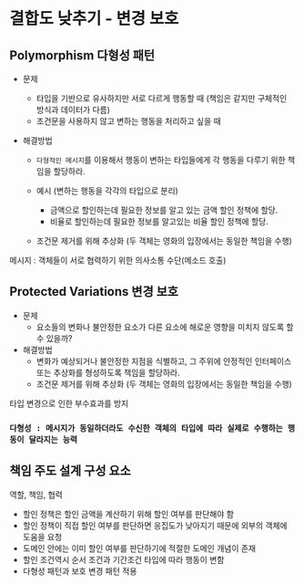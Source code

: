 # 결합도 낮추기 - 변경 보호

## Polymorphism 다형성 패턴

-   문제

    -   타입을 기반으로 유사하지만 서로 다르게 행동할 때 (책임은 같지만 구체적인 방식과 데이터가 다름)
    -   조건문을 사용하지 않고 변하는 행동을 처리하고 싶을 때

-   해결방법

    -   `다형적인 메시지`를 이용해서 행동이 변하는 타입들에게 각 행동을 다루기 위한 책임을 할당하라.
    -   예시 (변하는 행동을 각각의 타입으로 분리)

        -   금액으로 할인하는데 필요한 정보를 알고 있는 금액 할인 정책에 할당.
        -   비율로 할인하는데 필요한 정보를 알고있는 비율 할인 정책에 할당.

    -   조건문 제거를 위해 추상화 (두 객체는 영화의 입장에서는 동일한 책임을 수행)

메시지 : 객체들이 서로 협력하기 위한 의사소통 수단(메소드 호출)

## Protected Variations 변경 보호

-   문제
    -   요소들의 변화나 불안정한 요소가 다른 요소에 해로운 영향을 미치지 않도록 할 수 있을까?
-   해결방법
    -   변화가 예상되거나 불안정한 지점을 식별하고, 그 주위에 안정적인 인터페이스 또는 추상화를 형성하도록 책임을 할당하라.
    -   조건문 제거를 위해 추상화 (두 객체는 영화의 입장에서는 동일한 책임을 수행)

타입 변경으로 인한 부수효과를 방지

### `다형성 : 메시지가 동일하더라도 수신한 객체의 타입에 따라 실제로 수행하는 행동이 달라지는 능력`

## 책임 주도 설계 구성 요소

역할, 책임, 협력

-   할인 정책은 할인 금액을 계산하기 위해 할인 여부를 판단해야 함
-   할인 정책이 직접 할인 여부를 판단하면 응집도가 낮아지기 때문에 외부의 객체에 도움을 요청
-   도메인 안에는 이미 할인 여부를 판단하기에 적절한 도메인 개념이 존재
-   할인 조건역시 순서 조건과 기간조건 타입에 따라 행동이 변함
-   다형성 패턴과 보호 변경 패턴 적용
